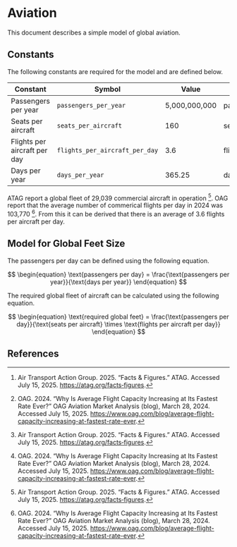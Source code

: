 # Aviation

This document describes a simple model of global aviation.

## Constants

The following constants are required for the model and are defined below.

| Constant                     | Symbol                         | Value         | Unit            | Ref       |
| ---------------------------- | ------------------------------ | ------------- | --------------- | --------- |
| Passengers per year          | `passengers_per_year`          | 5,000,000,000 | passengers/year | [^1]      |
| Seats per aircraft           | `seats_per_aircraft`           | 160           | seats           | [^2]      |
| Flights per aircraft per day | `flights_per_aircraft_per_day` | 3.6           | flights/day     | [^1] [^2] |
| Days per year                | `days_per_year`                | 365.25        | days/year       | -         |

ATAG report a global fleet of 29,039 commercial aircraft in operation [^1]. OAG report that the average number of commerical flights per day in 2024 was 103,770 [^2]. From this it can be derived that there is an average of 3.6 flights per aircraft per day.

## Model for Global Feet Size

The passengers per day can be defined using the following equation.

$$
\begin{equation}
\text{passengers per day} = \frac{\text{passengers per year}}{\text{days per year}}
\end{equation}
$$

The required global fleet of aircraft can be calculated using the following equation.

$$
\begin{equation}
\text{required global feet} = \frac{\text{passengers per day}}{\text{seats per aircraft} \times \text{flights per aircraft per day}}
\end{equation}
$$

## References

[^1]: Air Transport Action Group. 2025. “Facts & Figures.” ATAG. Accessed July 15, 2025. https://atag.org/facts‑figures.
[^2]: OAG. 2024. “Why Is Average Flight Capacity Increasing at Its Fastest Rate Ever?” OAG Aviation Market Analysis (blog), March 28, 2024. Accessed July 15, 2025. https://www.oag.com/blog/average-flight-capacity-increasing-at-fastest-rate-ever.
[^3]: OAG Aviation Worldwide Limited. “Airline Frequency and Capacity Statistics.” Updated July 2025. OAG Aviation Data. Accessed July 15, 2025. https://www.oag.com/airline-frequency-and-capacity-statistics

